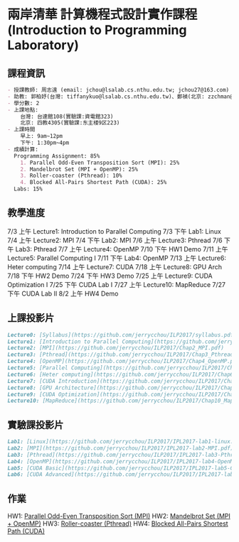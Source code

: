 # 兩岸清華 計算機程式設計實作課程  (Introduction to Programming Laboratory) 

## 課程資訊
```markdown
- 授課教師: 周志遠 (email: jchou@lsalab.cs.nthu.edu.tw; jchou27@163.com)
- 助教: 郭柏妤(台灣: tiffanykuo@lsalab.cs.nthu.edu.tw)、鄭禎(北京: zzchman@gmail.com)
- 學分數: 2
- 上課地點:
    台灣: 台達館108(實驗課:資電館323)
    北京: 四教4305(實驗課:东主楼9区223)
- 上課時間
    早上: 9am~12pm
    下午: 1:30pm~4pm
- 成績計算: 
  Programming Assignment: 85%
    1. Parallel Odd-Even Transposition Sort (MPI): 25%
    2. Mandelbrot Set (MPI + OpenMP): 25%
    3. Roller-coaster (Pthread): 10%
    4. Blocked All-Pairs Shortest Path (CUDA): 25%
  Labs: 15%
```
## 教學進度
7/3  上午	Lecture1: Introduction to Parallel Computing
7/3  下午	Lab1: Linux
7/4  上午	Lecture2: MPI
7/4  下午	Lab2: MPI
7/6  上午	Lecture3: Pthread
7/6  下午	Lab3: Pthread
7/7  上午	Lecture4: OpenMP
7/10 下午	HW1 Demo
7/11 上午	Lecture5: Parallel Computing I
7/11 下午	Lab4: OpenMP
7/13 上午	Lecture6: Heter computing
7/14 上午	Lecture7: CUDA
7/18 上午	Lecture8: GPU Arch
7/18 下午	HW2 Demo
7/24 下午	HW3 Demo
7/25 上午	Lecture9: CUDA Optimization I
7/25 下午	CUDA Lab I
7/27 上午	Lecture10: MapReduce
7/27 下午	CUDA Lab II
8/2  上午	HW4 Demo


## 上課投影片
```markdown
Lecture0: [Syllabus](https://github.com/jerrycchou/ILP2017/syllabus.pdf)
Lecture1: [Introduction to Parallel Computing](https://github.com/jerrycchou/ILP2017/Chap1_Intro.pdf)
Lecture2: [MPI](https://github.com/jerrycchou/ILP2017/Chap2_MPI.pdf)
Lecture3: [Pthread](https://github.com/jerrycchou/ILP2017/Chap3_Pthread.pdf)
Lecture4: [OpenMP](https://github.com/jerrycchou/ILP2017/Chap4_OpenMP.pdf)
Lecture5: [Parallel Computing](https://github.com/jerrycchou/ILP2017/Chap5_Parallel_Computing.pdf)
Lecture6: [Heter computing](https://github.com/jerrycchou/ILP2017/Chap6_Heter_Computing.pdf)
Lecture7: [CUDA Introduction](https://github.com/jerrycchou/ILP2017/Chap7_Intro.pdf)
Lecture8: [GPU Architecture](https://github.com/jerrycchou/ILP2017/Chap8_GPU_Arch.pdf)
Lecture9: [CUDA Optimization](https://github.com/jerrycchou/ILP2017/Chap9_CUDA_Optimization.pdf)
Lecture10: [MapReduce](https://github.com/jerrycchou/ILP2017/Chap10_MapReduce.pdf)
```

## 實驗課投影片
```markdown
Lab1: [Linux](https://github.com/jerrycchou/ILP2017/IPL2017-lab1-linux.pdf)
Lab2: [MPI](https://github.com/jerrycchou/ILP2017/IPL2017-lab2-MPI.pdf)
Lab3: [Pthread](https://github.com/jerrycchou/ILP2017/IPL2017-lab3-Pthread.pdf)
Lab4: [OpenMP](https://github.com/jerrycchou/ILP2017/IPL2017-lab4-OpenMP.pdf)
Lab5: [CUDA Basic](https://github.com/jerrycchou/ILP2017/IPL2017-lab5-CUDA-Basic.pdf)
Lab6: [CUDA Advanced](https://github.com/jerrycchou/ILP2017/IPL2017-lab6-CUDA-Advanced.pdf)
```

## 作業
HW1: [Parallel Odd-Even Transposition Sort (MPI)](https://github.com/jerrycchou/ILP2017/IPL_2017_HW1.pdf)
HW2: [Mandelbrot Set (MPI + OpenMP)](https://github.com/jerrycchou/ILP2017/IPL_2017_HW2.pdf)
HW3: [Roller-coaster (Pthread)](https://github.com/jerrycchou/ILP2017/IPL_2017_HW3.pdf)
HW4: [Blocked All-Pairs Shortest Path (CUDA)](https://github.com/jerrycchou/ILP2017/IPL_2017_HW4.pdf)

